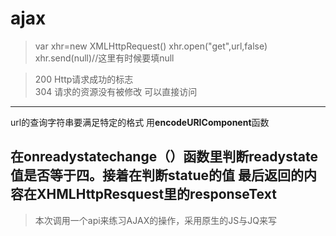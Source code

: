 # ajax

> var xhr=new XMLHttpRequest()
> xhr.open("get",url,false)
> xhr.send(null)//这里有时候要填null

> 200 Http请求成功的标志  
> 304 请求的资源没有被修改 可以直接访问
-------------------------------

url的查询字符串要满足特定的格式 用<strong>encodeURIComponent</strong>函数

在onreadystatechange（）函数里判断readystate值是否等于四。接着在判断statue的值 最后返回的内容在XHMLHttpResquest里的responseText  
-------------------------------------  
> 本次调用一个api来练习AJAX的操作，采用原生的JS与JQ来写

